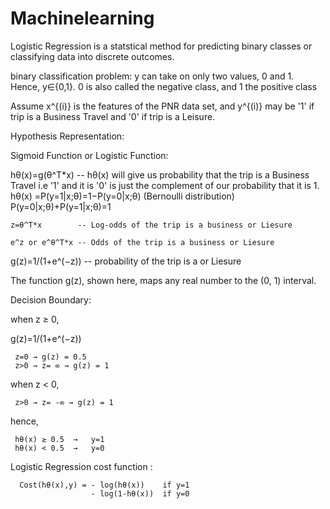 # Machinelearning

Logistic Regression is a statstical method for predicting binary classes or classifying data into discrete outcomes.

binary classification problem: y can take on only two values, 0 and 1. 
Hence, y∈{0,1}. 0 is also called the negative class, and 1 the positive class

Assume x^{(i)} is the features of the PNR data set, and y^{(i)} may be '1' if trip is a Business Travel and '0' if trip is a Leisure.

Hypothesis Representation:

Sigmoid Function or Logistic Function:

hθ(x)=g(θ^T*x)   -- hθ(x) will give us probability that the trip is a Business Travel i.e '1' and it is '0' is just the complement of our probability that it is 1. 
          hθ(x) =P(y=1|x;θ)=1−P(y=0|x;θ) (Bernoulli distribution)
          P(y=0|x;θ)+P(y=1|x;θ)=1


    z=θ^T*x        -- Log-odds of the trip is a business or Liesure
    
    e^z or e^θ^T*x -- Odds of the trip is a business or Liesure
    
g(z)=1/(1+e^(−z)) -- probability of the trip is a or Liesure

The function g(z), shown here, maps any real number to the (0, 1) interval.

Decision Boundary:

when z ≥ 0, 

g(z)=1/(1+e^(−z))

     z=0 → g(z) = 0.5
     z>0 → z= ∞ → g(z) = 1 
 
when z < 0,
      
     z>0 → z= -∞ → g(z) = 1

hence,

     hθ(x) ≥ 0.5  →   y=1
     hθ(x) < 0.5  →   y=0


 
     
Logistic Regression cost function :

      Cost(hθ(x),y) = - log(hθ(x))    if y=1
                      - log(1-hθ(x))  if y=0
  















